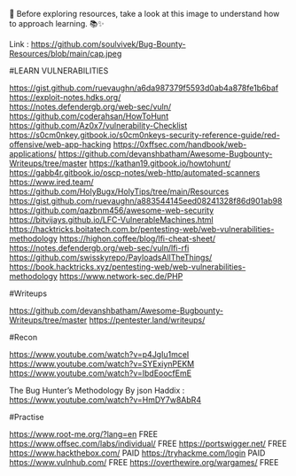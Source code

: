
🚀 Before exploring resources, take a look at this image to understand how to approach learning. 📚✨

Link : https://github.com/soulvivek/Bug-Bounty-Resources/blob/main/cap.jpeg

#LEARN VULNERABILITIES

https://gist.github.com/ruevaughn/a6da987379f5593d0ab4a878fe1b6baf	
https://exploit-notes.hdks.org/		
https://notes.defendergb.org/web-sec/vuln/
https://github.com/coderahsan/HowToHunt
https://github.com/Az0x7/vulnerability-Checklist
https://s0cm0nkey.gitbook.io/s0cm0nkeys-security-reference-guide/red-offensive/web-app-hacking
https://0xffsec.com/handbook/web-applications/
https://github.com/devanshbatham/Awesome-Bugbounty-Writeups/tree/master
https://kathan19.gitbook.io/howtohunt/
https://gabb4r.gitbook.io/oscp-notes/web-http/automated-scanners
https://www.ired.team/
https://github.com/HolyBugx/HolyTips/tree/main/Resources
https://gist.github.com/ruevaughn/a883544145eed08241328f86d901ab98
https://github.com/qazbnm456/awesome-web-security
https://bitvijays.github.io/LFC-VulnerableMachines.html
https://hacktricks.boitatech.com.br/pentesting-web/web-vulnerabilities-methodology
https://highon.coffee/blog/lfi-cheat-sheet/
https://notes.defendergb.org/web-sec/vuln/lfi-rfi
https://github.com/swisskyrepo/PayloadsAllTheThings/
https://book.hacktricks.xyz/pentesting-web/web-vulnerabilities-methodology
https://www.network-sec.de/PHP

#Writeups  

https://github.com/devanshbatham/Awesome-Bugbounty-Writeups/tree/master
https://pentester.land/writeups/

#Recon 

https://www.youtube.com/watch?v=p4JgIu1mceI
https://www.youtube.com/watch?v=SYExiynPEKM
https://www.youtube.com/watch?v=IbdEoocfEmE

The Bug Hunter’s Methodology By json Haddix  : https://www.youtube.com/watch?v=HmDY7w8AbR4

#Practise 

https://www.root-me.org/?lang=en           FREE
https://www.offsec.com/labs/individual/    FREE
https://portswigger.net/                   FREE
https://www.hackthebox.com/                PAID
https://tryhackme.com/login                PAID
https://www.vulnhub.com/                   FREE
https://overthewire.org/wargames/          FREE
